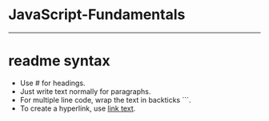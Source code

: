 # JavaScript-Fundamentals

-------------------------------------------

# readme syntax

- Use # for headings. 
- Just write text normally for paragraphs.
- For multiple line code, wrap the text in backticks ```.
- To create a hyperlink, use [link text](URL).